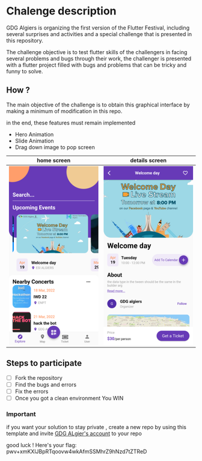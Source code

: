 # Chalenge description

GDG Algiers is organizing the first version of the Flutter Festival, including several surprises and activities and a special challenge that is presented in this repository.

The challenge objective is to test flutter skills of the challengers in facing several problems and bugs through their work, the challenger is presented with a flutter project filled with bugs and problems that can be tricky and funny to solve.

## How ?

The main objective of the challenge is to obtain this graphical interface by making a minimum of modification in this repo.

in the end, these features must remain implemented

- Hero Animation
- Slide Animation
- Drag down image to pop screen

|      home screen      |      details screen      |
| :-------------------: | :----------------------: |
| ![home](assets/1.png) | ![details](assets/2.png) |

## Steps to participate

- [ ] Fork the repository
- [ ] Find the bugs and errors
- [ ] Fix the errors
- [ ] Once you got a clean environment You WIN

### Important

if you want your solution to stay private , create a new repo by using this template and invite [GDG ALgier's account](https://github.com/GDGAlgiers16) to your repo

good luck !
Here's your flag: pwv+xmKXlJBpRTqoovw4wkAfmSSMhrZ9hNzd7tZTReD
